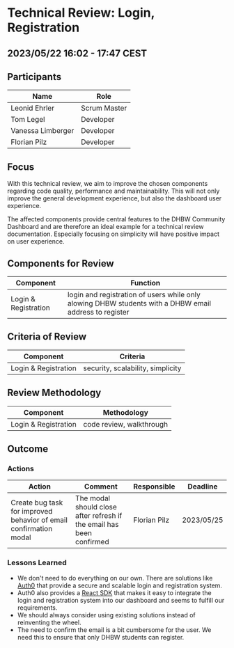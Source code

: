 # Technical Review: Login, Registration

## 2023/05/22 16:02 - 17:47 CEST

## Participants
Name | Role
---|---
Leonid Ehrler | Scrum Master
Tom Legel | Developer
Vanessa Limberger |  Developer
Florian Pilz | Developer

## Focus
With this technical review, we aim to improve the chosen components regarding code quality, performance and maintainability.
This will not only improve the general development experience, but also the dashboard user experience.

The affected components provide central features to the DHBW Community Dashboard and are therefore an ideal example for a technical review documentation. Especially focusing on simplicity will have positive impact on user experience.

## Components for Review
Component | Function |
---|---
Login & Registration | login and registration of users while only alowing DHBW students with a DHBW email address to register


## Criteria of Review
Component | Criteria
---|---
Login & Registration | security, scalability, simplicity

## Review Methodology
Component | Methodology
---|---
Login & Registration | code review, walkthrough

## Outcome
### Actions
Action | Comment | Responsible | Deadline
---|---|---|---
Create bug task for improved behavior of email confirmation modal | The modal should close after refresh if the email has been confirmed | Florian Pilz | 2023/05/25

### Lessons Learned
- We don't need to do everything on our own. There are solutions like [Auth0](https://auth0.com/) that provide a secure and scalable login and registration system.
- Auth0 also provides a [React SDK](https://auth0.com/docs/libraries/auth0-react) that makes it easy to integrate the login and registration system into our dashboard and seems to fulfill our requirements.
- We should always consider using existing solutions instead of reinventing the wheel.
- The need to confirm the email is a bit cumbersome for the user. We need this to ensure that only DHBW students can register.
